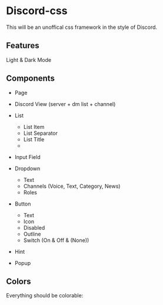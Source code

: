 # Discord-css
This will be an unoffical css framework in the style of Discord.

## Features
Light & Dark Mode

## Components
* Page 
* Discord View (server + dm list + channel)
* List
  * List Item
  * List Separator
  * List Title
  * 
* Input Field
* Dropdown
  * Text
  * Channels (Voice, Text, Category, News)
  * Roles
  
* Button
   * Text
   * Icon
   * Disabled
   * Outline
   * Switch (On & Off & (None))
   
* Hint
* Popup
   
## Colors
Everything should be colorable:
